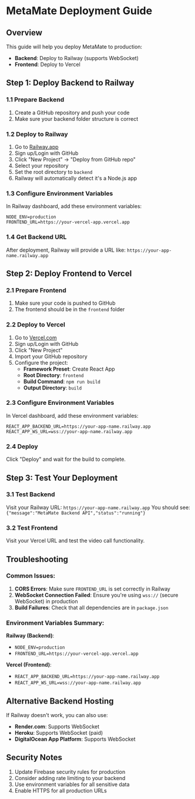 # MetaMate Deployment Guide

## Overview
This guide will help you deploy MetaMate to production:
- **Backend**: Deploy to Railway (supports WebSocket)
- **Frontend**: Deploy to Vercel

## Step 1: Deploy Backend to Railway

### 1.1 Prepare Backend
1. Create a GitHub repository and push your code
2. Make sure your backend folder structure is correct

### 1.2 Deploy to Railway
1. Go to [Railway.app](https://railway.app)
2. Sign up/Login with GitHub
3. Click "New Project" → "Deploy from GitHub repo"
4. Select your repository
5. Set the root directory to `backend`
6. Railway will automatically detect it's a Node.js app

### 1.3 Configure Environment Variables
In Railway dashboard, add these environment variables:
```
NODE_ENV=production
FRONTEND_URL=https://your-vercel-app.vercel.app
```

### 1.4 Get Backend URL
After deployment, Railway will provide a URL like:
`https://your-app-name.railway.app`

## Step 2: Deploy Frontend to Vercel

### 2.1 Prepare Frontend
1. Make sure your code is pushed to GitHub
2. The frontend should be in the `frontend` folder

### 2.2 Deploy to Vercel
1. Go to [Vercel.com](https://vercel.com)
2. Sign up/Login with GitHub
3. Click "New Project"
4. Import your GitHub repository
5. Configure the project:
   - **Framework Preset**: Create React App
   - **Root Directory**: `frontend`
   - **Build Command**: `npm run build`
   - **Output Directory**: `build`

### 2.3 Configure Environment Variables
In Vercel dashboard, add these environment variables:
```
REACT_APP_BACKEND_URL=https://your-app-name.railway.app
REACT_APP_WS_URL=wss://your-app-name.railway.app
```

### 2.4 Deploy
Click "Deploy" and wait for the build to complete.

## Step 3: Test Your Deployment

### 3.1 Test Backend
Visit your Railway URL: `https://your-app-name.railway.app`
You should see: `{"message":"MetaMate Backend API","status":"running"}`

### 3.2 Test Frontend
Visit your Vercel URL and test the video call functionality.

## Troubleshooting

### Common Issues:

1. **CORS Errors**: Make sure `FRONTEND_URL` is set correctly in Railway
2. **WebSocket Connection Failed**: Ensure you're using `wss://` (secure WebSocket) in production
3. **Build Failures**: Check that all dependencies are in `package.json`

### Environment Variables Summary:

**Railway (Backend)**:
- `NODE_ENV=production`
- `FRONTEND_URL=https://your-vercel-app.vercel.app`

**Vercel (Frontend)**:
- `REACT_APP_BACKEND_URL=https://your-app-name.railway.app`
- `REACT_APP_WS_URL=wss://your-app-name.railway.app`

## Alternative Backend Hosting

If Railway doesn't work, you can also use:
- **Render.com**: Supports WebSocket
- **Heroku**: Supports WebSocket (paid)
- **DigitalOcean App Platform**: Supports WebSocket

## Security Notes

1. Update Firebase security rules for production
2. Consider adding rate limiting to your backend
3. Use environment variables for all sensitive data
4. Enable HTTPS for all production URLs 